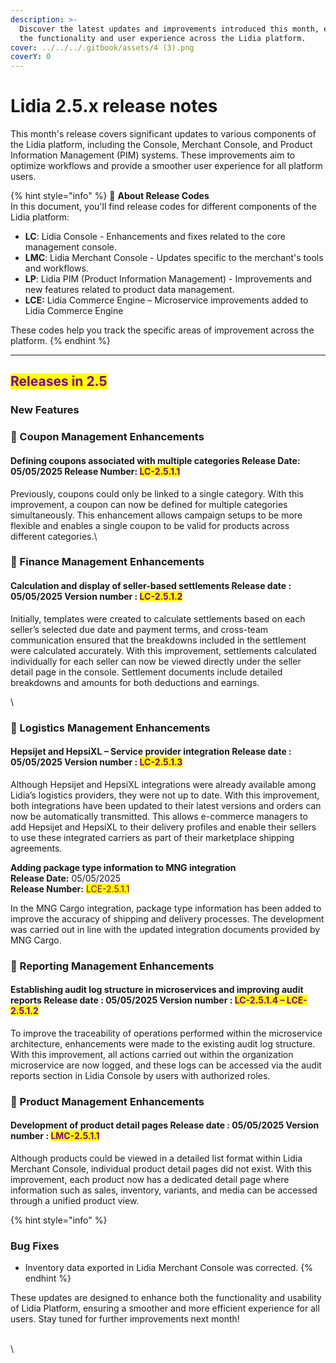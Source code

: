 ```yaml
---
description: >-
  Discover the latest updates and improvements introduced this month, enhancing
  the functionality and user experience across the Lidia platform.
cover: ../../../.gitbook/assets/4 (3).png
coverY: 0
---
```


# Lidia 2.5.x release notes

This month's release covers significant updates to various components of the Lidia platform, including the Console, Merchant Console, and Product Information Management (PIM) systems. These improvements aim to optimize workflows and provide a smoother user experience for all platform users.

{% hint style="info" %}
🔎 **About Release Codes**\
In this document, you'll find release codes for different components of the Lidia platform:

* **LC**: Lidia Console - Enhancements and fixes related to the core management console.
* **LMC**: Lidia Merchant Console - Updates specific to the merchant's tools and workflows.
* **LP**: Lidia PIM (Product Information Management) - Improvements and new features related to product data management.
* **LCE:** Lidia Commerce Engine – Microservice improvements added to Lidia Commerce Engine

These codes help you track the specific areas of improvement across the platform.
{% endhint %}

***

## <mark style="color:purple;">Releases in 2.5</mark>

### New Features

### 🎯 Coupon Management Enhancements

#### **Defining coupons associated with multiple categories** **Release Date:** 05/05/2025 **Release Number:** <mark style="color:purple;">LC-2.5.1.1</mark>

Previously, coupons could only be linked to a single category. With this improvement, a coupon can now be defined for multiple categories simultaneously. This enhancement allows campaign setups to be more flexible and enables a single coupon to be valid for products across different categories.\




### 🎯 Finance Management Enhancements

#### Calculation and display of seller-based settlements **Release date :** 05/05/2025 **Version number :** <mark style="color:purple;">LC-2.5.1.2</mark>

Initially, templates were created to calculate settlements based on each seller’s selected due date and payment terms, and cross-team communication ensured that the breakdowns included in the settlement were calculated accurately. With this improvement, settlements calculated individually for each seller can now be viewed directly under the seller detail page in the console. Settlement documents include detailed breakdowns and amounts for both deductions and earnings.

\


### 🎯 Logistics Management Enhancements

#### **Hepsijet and HepsiXL – Service provider integration** **Release date :** 05/05/2025 **Version number :** <mark style="color:purple;">LC-2.5.1.3</mark>

Although Hepsijet and HepsiXL integrations were already available among Lidia’s logistics providers, they were not up to date. With this improvement, both integrations have been updated to their latest versions and orders can now be automatically transmitted. This allows e-commerce managers to add Hepsijet and HepsiXL to their delivery profiles and enable their sellers to use these integrated carriers as part of their marketplace shipping agreements.



**Adding package type information to MNG integration**\
**Release Date:** 05/05/2025\
**Release Number:** <mark style="color:purple;">LCE-2.5.1.1</mark>

In the MNG Cargo integration, package type information has been added to improve the accuracy of shipping and delivery processes. The development was carried out in line with the updated integration documents provided by MNG Cargo.



### 🎯 Reporting Management Enhancements

#### **Establishing audit log structure in microservices and improving audit reports** **Release date :** 05/05/2025 **Version number :** <mark style="color:purple;">LC-2.5.1.4 – LCE-2.5.1.2</mark>

To improve the traceability of operations performed within the microservice architecture, enhancements were made to the existing audit log structure. With this improvement, all actions carried out within the organization microservice are now logged, and these logs can be accessed via the audit reports section in Lidia Console by users with authorized roles.



### 🎯 Product Management Enhancements

#### **Development of product detail pages** **Release date :** 05/05/2025 **Version number :** <mark style="color:purple;">LMC-2.5.1.1</mark>

Although products could be viewed in a detailed list format within Lidia Merchant Console, individual product detail pages did not exist. With this improvement, each product now has a dedicated detail page where information such as sales, inventory, variants, and media can be accessed through a unified product view.









{% hint style="info" %}
### Bug Fixes

* Inventory data exported in Lidia Merchant Console was corrected.
{% endhint %}



These updates are designed to enhance both the functionality and usability of Lidia Platform, ensuring a smoother and more efficient experience for all users. Stay tuned for further improvements next month!

\
\
